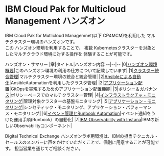 # IBM Cloud Pak for Multicloud Management ハンズオン

IBM Cloud Pak for Mutlicloud Managemnet(以下 CP4MCM)を利用した マルチクラスター環境のハンズオンです。  
この ハンズオン環境を利用することで、 複数 Kubernetesクラスターを対象としたマルチクラウド環境に対する操作を 体験することが可能です。  

ハンズオン・サマリー
|章|タイトル|ハンズオン内容
--|--|--
|0|[ハンズオン環境概要](https://github.com/ICpTrial/cp4mcm-demohub/blob/master/src/pages/gettingstarted/index.mdx)|このハンズオン環境の利用の仕方について記載しています|
|1|[クラスター統合管理](https://github.com/ICpTrial/cp4mcm-demohub/blob/master/src/pages/skytap/clustermgmt/index.mdx)|マルチクラスター環境の統合と統合管理|
|2|[Ansibleによる自動化]()|AnsibleAutomationを利用したクラスタ管理|
|2|[アプリケーション配置](https://github.com/ICpTrial/cp4mcm-demohub/blob/master/src/pages/skytap/appmgmt/index.mdx)|GitOpsを実現するためのアプリケーション配置機能|
|3|[ポリシー＆ガバナンス](https://github.com/ICpTrial/cp4mcm-demohub/blob/master/src/pages/skytap/securitymgmt/index.mdx)|ポリシーベースでのマルチクラスター管理|
|4|[インフラストラクチャ・モニタリング](https://github.com/ICpTrial/cp4mcm-demohub/blob/master/src/pages/skytap/monitoring/index.mdx)|管理対象クラスターの基盤モニタリング|
|5|[アプリケーション・モニタリング](https://github.com/ICpTrial/cp4mcm-demohub/blob/master/src/pages/skytap/monitoring/apm.mdx)|シンセティック・モニタリング、アプリケーション・パフォーマンス・モニタリング|
|6|[イベント管理とRunbook Automation](https://github.com/ICpTrial/cp4mcm-demohub/blob/master/src/pages/skytap/eventmgmt/index.mdx)|イベント通知をうけた運用手順(Runbook）の自動化|
|7|[IBM Observability with Instana](https://github.com/ICpTrial/InstanaSandbox/blob/main/README.md)|IBMの新しいObservabilityコンポーネント|

Digital Technical Exchange ハンズオンラボ用環境は、IBMの担当テクニカル・セールスのメンバーに声をかけていただくことで、個別に用意することが可能です。 担当営業を通じてご相談ください。
